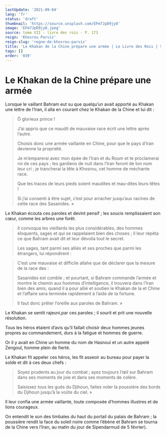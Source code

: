 ```yaml
---
lastUpdate: '2021-09-04'
lang: 'fr'
status: 'draft'
thumbnail: 'https://source.unsplash.com/EFm7JpD9jy8'
image: 'EFm7JpD9jy8.jpeg'
source: tome VII - livre des rois - P. 173
reign: 'Khosrou Parviz'
reign-slug: 'regne-de-khosrou-parviz'
title: 'Le Khakan de la Chine prépare une armée | Le Livre des Rois | Shâhnâmeh'
tags: []
order: '039'
---
```


<!-- LTeX: language=fr -->

# Le Khakan de la Chine prépare une armée

Lorsque le vaillant Bahram eut su que quelqu’un avait apporté au Khakan une lettre de l’Iran, il alla en courant chez le Khakan de la Chine et lui dit :

> Ô glorieux prince !
>
> J’ai appris que ce maudit de mauvaise race écrit une lettre après l’autre.
>
> Choisis donc une armée vaillante en Chine, pour que le pays d’Iran devienne ta propriété.
>
> Je m’emparerai avec mon épée de l’Iran et du Roum et te proclamerai roi de ces pays ; les gardiens de nuit dans l’Iran feront de ton nom leur cri ; je trancherai la tête à Khosrou, cet homme de méchante race.
>
> Que les traces de leurs pieds soient maudites et mau-dites leurs têtes !
>
> Si j’ai consenti à être sujet, c’est pour arracher jusqu’aux racines de cette race des Sasanides. »

Le Khakan écouta ces paroles et devint pensif ; les soucis remplissaient son cœur, comme les arbres une forêt.
>
> Il convoqua les vieillards les plus considérables, des hommes éloquents, sages et qui se rappelaient bien des choses ; il leur répéta ce que Bahram avait dit et leur dévoila tout le secret.
>
> Les sages, tant parmi ses alliés et ses proches que parmi les étrangers, lui répondirent :

> C’est une mauvaise et difficile allahe que de déclarer que la mesure de la race des : 
>
> Sasanides est comble ; et pourtant, si Bahram commande l’armée et montre le chemin aux hommes d’intelligence, il trouvera dans l’Iran bien des amis, quand il a pour allié et soutien le Khakan de la et Chine et l’affaire sera terminée rapidement à l’aide de ta fortune.
>
> Il faut donc prêter l’oreille aux paroles de Bahram. »

Le Khakan se sentit rajeuni,par ces paroles ; il sourit et prit une nouvelle résolution.

Tous les héros étaient d’avis qu’il fallait choisir deux hommes jeunes propres au commandement, durs à la fatigue et hommes de guerre.

Or il y avait en Chine un homme du nom de Hasnouï et un autre appelé Zengouî, homme plein de fierté.

Le Khakan fit appeler ces héros, les fit asseoir au bureau pour payer la solde et dit à ces deux chefs :

> Soyez prudents au jour du combat ; ayez toujours l’œil sur Bahram dans ses moments de joie et dans ses moments de colère.
>
> Saisissez tous les gués du Djihoun, faites voler la poussière des bords du Djihoun jusqu’à la voûte du ciel. »

Il leur confia une armée vaillante, toute composée d’hommes illustres et de lions courageux.

On entendit le son des timbales du haut du portail du palais de Bahram ; la poussière rendit la face du soleil noire comme l’ébène et Bahram se tourna de la Chine vers l’Iran, au matin du jour de Sipendarmud de 5 février).
